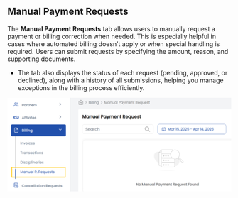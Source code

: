 ## Manual Payment Requests

The **Manual Payment Requests** tab allows users to manually request a payment or billing correction when needed. This is especially helpful in cases where automated billing doesn’t apply or when special handling is required. Users can submit requests by specifying the amount, reason, and supporting documents. 

- The tab also displays the status of each request (pending, approved, or declined), along with a history of all submissions, helping you manage exceptions in the billing process efficiently.

![Cancellation Requests](images/payment_req.png)